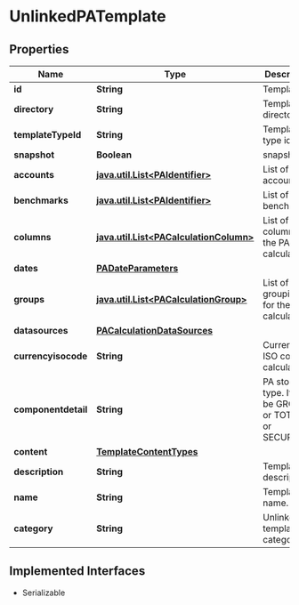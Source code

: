 

# UnlinkedPATemplate


## Properties

Name | Type | Description | Notes
------------ | ------------- | ------------- | -------------
**id** | **String** | Template id. |  [optional]
**directory** | **String** | Template directory. |  [optional]
**templateTypeId** | **String** | Template type id |  [optional]
**snapshot** | **Boolean** | snapshot. |  [optional]
**accounts** | [**java.util.List&lt;PAIdentifier&gt;**](PAIdentifier.md) | List of accounts |  [optional]
**benchmarks** | [**java.util.List&lt;PAIdentifier&gt;**](PAIdentifier.md) | List of benchmarks |  [optional]
**columns** | [**java.util.List&lt;PACalculationColumn&gt;**](PACalculationColumn.md) | List of columns for the PA calculation |  [optional]
**dates** | [**PADateParameters**](PADateParameters.md) |  |  [optional]
**groups** | [**java.util.List&lt;PACalculationGroup&gt;**](PACalculationGroup.md) | List of groupings for the PA calculation |  [optional]
**datasources** | [**PACalculationDataSources**](PACalculationDataSources.md) |  |  [optional]
**currencyisocode** | **String** | Currency ISO code for calculation. |  [optional]
**componentdetail** | **String** | PA storage type. It can be GROUPS or TOTALS or SECURITIES. |  [optional]
**content** | [**TemplateContentTypes**](TemplateContentTypes.md) |  |  [optional]
**description** | **String** | Template description. |  [optional]
**name** | **String** | Template name. |  [optional]
**category** | **String** | Unlinked template category |  [optional]


## Implemented Interfaces

* Serializable


